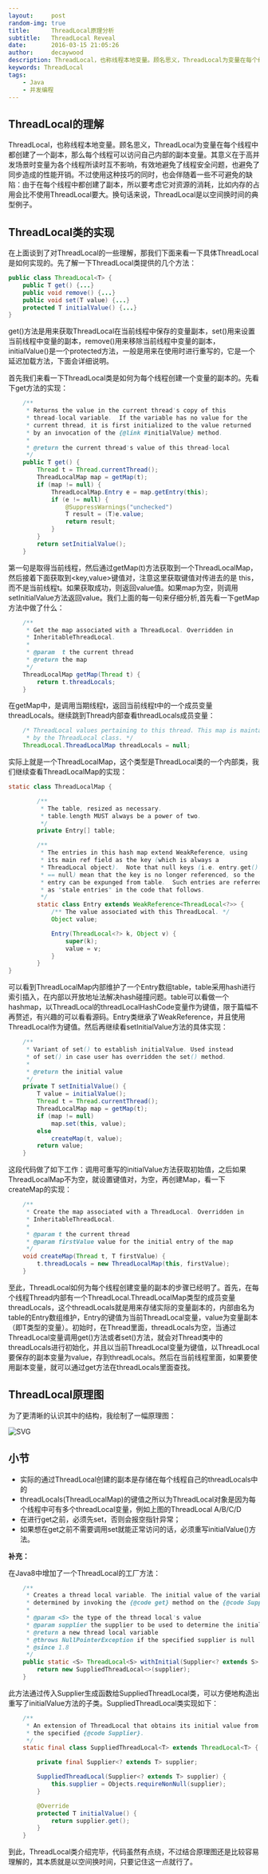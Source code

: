 ```yaml
---
layout:     post
random-img: true
title:      ThreadLocal原理分析
subtitle:   ThreadLocal Reveal
date:       2016-03-15 21:05:26
author:     decaywood
description: ThreadLocal，也称线程本地变量。顾名思义，ThreadLocal为变量在每个线程中都创建了一个副本，那么每个线程可以访问自己内部的副本变量。其意义在于高并发场景时变量为各个线程所读时互不影响，有效地避免了线程安全问题，也避免了同步造成的性能开销。
keywords: ThreadLocal
tags:
    - Java
    - 并发编程
---
```


## ThreadLocal的理解

ThreadLocal，也称线程本地变量。顾名思义，ThreadLocal为变量在每个线程中都创建了一个副本，那么每个线程可以访问自己内部的副本变量。其意义在于高并发场景时变量为各个线程所读时互不影响，有效地避免了线程安全问题，也避免了同步造成的性能开销。不过使用这种技巧的同时，也会伴随着一些不可避免的缺陷：由于在每个线程中都创建了副本，所以要考虑它对资源的消耗，比如内存的占用会比不使用ThreadLocal要大。换句话来说，ThreadLocal是以空间换时间的典型例子。

## ThreadLocal类的实现

在上面谈到了对ThreadLocal的一些理解，那我们下面来看一下具体ThreadLocal是如何实现的。先了解一下ThreadLocal类提供的几个方法：

```java
public class ThreadLocal<T> {
	public T get() {...}
	public void remove() {...}
	public void set(T value) {...}
	protected T initialValue() {...}
}
```

get()方法是用来获取ThreadLocal在当前线程中保存的变量副本，set()用来设置当前线程中变量的副本，remove()用来移除当前线程中变量的副本，initialValue()是一个protected方法，一般是用来在使用时进行重写的，它是一个延迟加载方法，下面会详细说明。

首先我们来看一下ThreadLocal类是如何为每个线程创建一个变量的副本的。先看下get方法的实现：

```java
    /**
     * Returns the value in the current thread's copy of this
     * thread-local variable.  If the variable has no value for the
     * current thread, it is first initialized to the value returned
     * by an invocation of the {@link #initialValue} method.
     *
     * @return the current thread's value of this thread-local
     */
    public T get() {
        Thread t = Thread.currentThread();
        ThreadLocalMap map = getMap(t);
        if (map != null) {
            ThreadLocalMap.Entry e = map.getEntry(this);
            if (e != null) {
                @SuppressWarnings("unchecked")
                T result = (T)e.value;
                return result;
            }
        }
        return setInitialValue();
    }
```

第一句是取得当前线程，然后通过getMap(t)方法获取到一个ThreadLocalMap，然后接着下面获取到<key,value>键值对，注意这里获取键值对传进去的是 this，而不是当前线程t。如果获取成功，则返回value值。如果map为空，则调用setInitialValue方法返回value。我们上面的每一句来仔细分析,首先看一下getMap方法中做了什么：

```java
    /**
     * Get the map associated with a ThreadLocal. Overridden in
     * InheritableThreadLocal.
     *
     * @param  t the current thread
     * @return the map
     */
    ThreadLocalMap getMap(Thread t) {
        return t.threadLocals;
    }
```

在getMap中，是调用当期线程t，返回当前线程t中的一个成员变量threadLocals。继续跳到Thread内部查看threadLocals成员变量：

```java
    /* ThreadLocal values pertaining to this thread. This map is maintained
     * by the ThreadLocal class. */
    ThreadLocal.ThreadLocalMap threadLocals = null;
```
实际上就是一个ThreadLocalMap，这个类型是ThreadLocal类的一个内部类，我们继续查看ThreadLocalMap的实现：

```java
static class ThreadLocalMap {

        /**
         * The table, resized as necessary.
         * table.length MUST always be a power of two.
         */
        private Entry[] table;

        /**
         * The entries in this hash map extend WeakReference, using
         * its main ref field as the key (which is always a
         * ThreadLocal object).  Note that null keys (i.e. entry.get()
         * == null) mean that the key is no longer referenced, so the
         * entry can be expunged from table.  Such entries are referred to
         * as "stale entries" in the code that follows.
         */
        static class Entry extends WeakReference<ThreadLocal<?>> {
            /** The value associated with this ThreadLocal. */
            Object value;

            Entry(ThreadLocal<?> k, Object v) {
                super(k);
                value = v;
            }
        }
}
```

可以看到ThreadLocalMap内部维护了一个Entry数组table，table采用hash进行索引插入，在内部以开放地址法解决hash碰撞问题。table可以看做一个hashmap，以ThreadLocal的threadLocalHashCode变量作为键值，限于篇幅不再赘述，有兴趣的可以看看源码。Entry类继承了WeakReference，并且使用ThreadLocal作为键值。然后再继续看setInitialValue方法的具体实现：

```java
    /**
     * Variant of set() to establish initialValue. Used instead
     * of set() in case user has overridden the set() method.
     *
     * @return the initial value
     */
    private T setInitialValue() {
        T value = initialValue();
        Thread t = Thread.currentThread();
        ThreadLocalMap map = getMap(t);
        if (map != null)
            map.set(this, value);
        else
            createMap(t, value);
        return value;
    }
```

这段代码做了如下工作：调用可重写的initialValue方法获取初始值，之后如果ThreadLocalMap不为空，就设置键值对，为空，再创建Map，看一下createMap的实现：

```java
    /**
     * Create the map associated with a ThreadLocal. Overridden in
     * InheritableThreadLocal.
     *
     * @param t the current thread
     * @param firstValue value for the initial entry of the map
     */
    void createMap(Thread t, T firstValue) {
        t.threadLocals = new ThreadLocalMap(this, firstValue);
    }
```

至此，ThreadLocal如何为每个线程创建变量的副本的步骤已经明了。首先，在每个线程Thread内部有一个ThreadLocal.ThreadLocalMap类型的成员变量threadLocals，这个threadLocals就是用来存储实际的变量副本的，内部由名为table的Entry数组维护，Entry的键值为当前ThreadLocal变量，value为变量副本（即T类型的变量）。初始时，在Thread里面，threadLocals为空，当通过ThreadLocal变量调用get()方法或者set()方法，就会对Thread类中的threadLocals进行初始化，并且以当前ThreadLocal变量为键值，以ThreadLocal要保存的副本变量为value，存到threadLocals。然后在当前线程里面，如果要使用副本变量，就可以通过get方法在threadLocals里面查找。

## ThreadLocal原理图

为了更清晰的认识其中的结构，我绘制了一幅原理图：

<img src="{{site.cdnurl}}/img/post/2016/ThreadLocal.svg" alt="SVG" style="background-color:white">

## 小节

* 实际的通过ThreadLocal创建的副本是存储在每个线程自己的threadLocals中的
* threadLocals(ThreadLocalMap)的键值之所以为ThreadLocal对象是因为每个线程中可有多个threadLocal变量，例如上图的ThreadLocal A/B/C/D
* 在进行get之前，必须先set，否则会报空指针异常；
* 如果想在get之前不需要调用set就能正常访问的话，必须重写initialValue()方法。

**补充：**

在Java8中增加了一个ThreadLocal的工厂方法：

```java
    /**
     * Creates a thread local variable. The initial value of the variable is
     * determined by invoking the {@code get} method on the {@code Supplier}.
     *
     * @param <S> the type of the thread local's value
     * @param supplier the supplier to be used to determine the initial value
     * @return a new thread local variable
     * @throws NullPointerException if the specified supplier is null
     * @since 1.8
     */
    public static <S> ThreadLocal<S> withInitial(Supplier<? extends S> supplier) {
        return new SuppliedThreadLocal<>(supplier);
    }
```

此方法通过传入Supplier生成函数给SuppliedThreadLocal类，可以方便地构造出重写了initialValue方法的子类。SuppliedThreadLocal类实现如下：

```java
    /**
     * An extension of ThreadLocal that obtains its initial value from
     * the specified {@code Supplier}.
     */
    static final class SuppliedThreadLocal<T> extends ThreadLocal<T> {

        private final Supplier<? extends T> supplier;

        SuppliedThreadLocal(Supplier<? extends T> supplier) {
            this.supplier = Objects.requireNonNull(supplier);
        }

        @Override
        protected T initialValue() {
            return supplier.get();
        }
    }
```

到此，ThreadLocal类介绍完毕，代码虽然有点绕，不过结合原理图还是比较容易理解的，其本质就是以空间换时间，只要记住这一点就行了。
